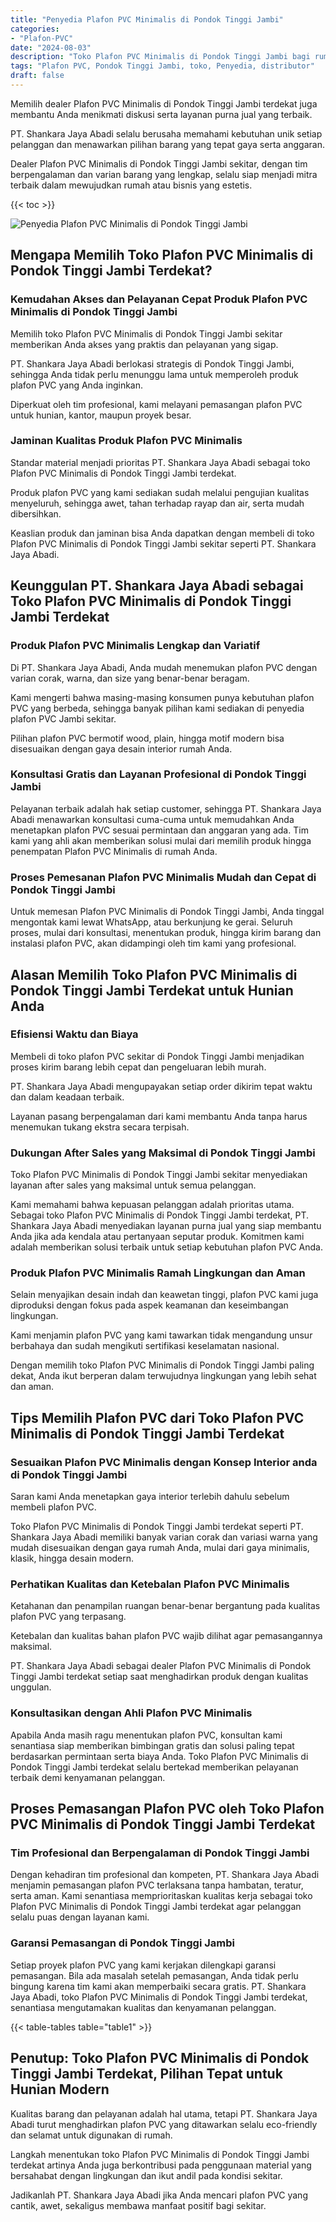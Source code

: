 ```yaml
---
title: "Penyedia Plafon PVC Minimalis di Pondok Tinggi Jambi"
categories: 
- "Plafon-PVC"
date: "2024-08-03"
description: "Toko Plafon PVC Minimalis di Pondok Tinggi Jambi bagi rumah, kantor, serta toko. Produk terbaik, pilihan motif, warna menarik, beserta servis pemasangan oleh tenaga ahli profesional serta garansi resmi!|Layanan penjualan Plafon PVC Minimalis di Pondok Tinggi Jambi untuk keperluan tempat tinggal, kantor, atau ritel, beserta plafon terbaik dan instalasi oleh tenaga ahli berpengalaman dan kepastian resmi.|Solusi Plafon PVC Minimalis di Pondok Tinggi Jambi yang andal untuk tempat tinggal, perkantoran, serta gerai, dengan plafon unggulan dan pemasangan ditangani oleh teknisi profesional dan kepastian resmi.|Distribusi Plafon PVC Minimalis di Pondok Tinggi Jambi untuk rumah, kantor, serta ritel, dengan produk unggulan dan pemasangan dikerjakan oleh teknisi ahli, disertai dengan kepastian resmi.}"
tags: "Plafon PVC, Pondok Tinggi Jambi, toko, Penyedia, distributor"
draft: false
---
```


Memilih dealer Plafon PVC Minimalis di Pondok Tinggi Jambi terdekat juga membantu Anda menikmati diskusi serta layanan purna jual yang terbaik.

PT. Shankara Jaya Abadi selalu berusaha memahami kebutuhan unik setiap pelanggan dan menawarkan pilihan barang yang tepat gaya serta anggaran.

Dealer Plafon PVC Minimalis di Pondok Tinggi Jambi sekitar, dengan tim berpengalaman dan varian barang yang lengkap, selalu siap menjadi mitra terbaik dalam mewujudkan rumah atau bisnis yang estetis.

{{< toc >}}

![Penyedia Plafon PVC Minimalis di Pondok Tinggi Jambi](/images/Plafon-PVC/Penyedia-Plafon-PVC-Minimalis-di-Pondok-Tinggi-Jambi.png)


## Mengapa Memilih Toko Plafon PVC Minimalis di Pondok Tinggi Jambi Terdekat?

### Kemudahan Akses dan Pelayanan Cepat Produk Plafon PVC Minimalis di Pondok Tinggi Jambi

Memilih toko Plafon PVC Minimalis di Pondok Tinggi Jambi sekitar memberikan Anda akses yang praktis dan pelayanan yang sigap.

PT. Shankara Jaya Abadi berlokasi strategis di Pondok Tinggi Jambi, sehingga Anda tidak perlu menunggu lama untuk memperoleh produk plafon PVC yang Anda inginkan.

Diperkuat oleh tim profesional, kami melayani pemasangan plafon PVC untuk hunian, kantor, maupun proyek besar.

### Jaminan Kualitas Produk Plafon PVC Minimalis

Standar material menjadi prioritas PT. Shankara Jaya Abadi sebagai toko Plafon PVC Minimalis di Pondok Tinggi Jambi terdekat.

Produk plafon PVC yang kami sediakan sudah melalui pengujian kualitas menyeluruh, sehingga awet, tahan terhadap rayap dan air, serta mudah dibersihkan.

Keaslian produk dan jaminan bisa Anda dapatkan dengan membeli di toko Plafon PVC Minimalis di Pondok Tinggi Jambi sekitar seperti PT. Shankara Jaya Abadi.

## Keunggulan PT. Shankara Jaya Abadi sebagai Toko Plafon PVC Minimalis di Pondok Tinggi Jambi Terdekat

### Produk Plafon PVC Minimalis Lengkap dan Variatif

Di PT. Shankara Jaya Abadi, Anda mudah menemukan plafon PVC dengan varian corak, warna, dan size yang benar-benar beragam.

Kami mengerti bahwa masing-masing konsumen punya kebutuhan plafon PVC yang berbeda, sehingga banyak pilihan kami sediakan di penyedia plafon PVC Jambi sekitar.

Pilihan plafon PVC bermotif wood, plain, hingga motif modern bisa disesuaikan dengan gaya desain interior rumah Anda.

### Konsultasi Gratis dan Layanan Profesional di Pondok Tinggi Jambi

Pelayanan terbaik adalah hak setiap customer, sehingga PT. Shankara Jaya Abadi menawarkan konsultasi cuma-cuma untuk memudahkan Anda menetapkan plafon PVC sesuai permintaan dan anggaran yang ada. Tim kami yang ahli akan memberikan solusi mulai dari memilih produk hingga penempatan Plafon PVC Minimalis di rumah Anda.

### Proses Pemesanan Plafon PVC Minimalis Mudah dan Cepat di Pondok Tinggi Jambi

Untuk memesan Plafon PVC Minimalis di Pondok Tinggi Jambi, Anda tinggal mengontak kami lewat WhatsApp, atau berkunjung ke gerai. Seluruh proses, mulai dari konsultasi, menentukan produk, hingga kirim barang dan instalasi plafon PVC, akan didampingi oleh tim kami yang profesional.

## Alasan Memilih Toko Plafon PVC Minimalis di Pondok Tinggi Jambi Terdekat untuk Hunian Anda

### Efisiensi Waktu dan Biaya

Membeli di toko plafon PVC sekitar di Pondok Tinggi Jambi menjadikan proses kirim barang lebih cepat dan pengeluaran lebih murah.

PT. Shankara Jaya Abadi mengupayakan setiap order dikirim tepat waktu dan dalam keadaan terbaik.

Layanan pasang berpengalaman dari kami membantu Anda tanpa harus menemukan tukang ekstra secara terpisah.

### Dukungan After Sales yang Maksimal di Pondok Tinggi Jambi

Toko Plafon PVC Minimalis di Pondok Tinggi Jambi sekitar menyediakan layanan after sales yang maksimal untuk semua pelanggan.

Kami memahami bahwa kepuasan pelanggan adalah prioritas utama. Sebagai toko Plafon PVC Minimalis di Pondok Tinggi Jambi terdekat, PT. Shankara Jaya Abadi menyediakan layanan purna jual yang siap membantu Anda jika ada kendala atau pertanyaan seputar produk. Komitmen kami adalah memberikan solusi terbaik untuk setiap kebutuhan plafon PVC Anda.

### Produk Plafon PVC Minimalis Ramah Lingkungan dan Aman

Selain menyajikan desain indah dan keawetan tinggi, plafon PVC kami juga diproduksi dengan fokus pada aspek keamanan dan keseimbangan lingkungan.

Kami menjamin plafon PVC yang kami tawarkan tidak mengandung unsur berbahaya dan sudah mengikuti sertifikasi keselamatan nasional.

Dengan memilih toko Plafon PVC Minimalis di Pondok Tinggi Jambi paling dekat, Anda ikut berperan dalam terwujudnya lingkungan yang lebih sehat dan aman.

## Tips Memilih Plafon PVC dari Toko Plafon PVC Minimalis di Pondok Tinggi Jambi Terdekat

### Sesuaikan Plafon PVC Minimalis dengan Konsep Interior anda di Pondok Tinggi Jambi

Saran kami Anda menetapkan gaya interior terlebih dahulu sebelum membeli plafon PVC.

Toko Plafon PVC Minimalis di Pondok Tinggi Jambi terdekat seperti PT. Shankara Jaya Abadi memiliki banyak varian corak dan variasi warna yang mudah disesuaikan dengan gaya rumah Anda, mulai dari gaya minimalis, klasik, hingga desain modern.

### Perhatikan Kualitas dan Ketebalan Plafon PVC Minimalis

Ketahanan dan penampilan ruangan benar-benar bergantung pada kualitas plafon PVC yang terpasang.

Ketebalan dan kualitas bahan plafon PVC wajib dilihat agar pemasangannya maksimal.

PT. Shankara Jaya Abadi sebagai dealer Plafon PVC Minimalis di Pondok Tinggi Jambi terdekat setiap saat menghadirkan produk dengan kualitas unggulan.

### Konsultasikan dengan Ahli Plafon PVC Minimalis

Apabila Anda masih ragu menentukan plafon PVC, konsultan kami senantiasa siap memberikan bimbingan gratis dan solusi paling tepat berdasarkan permintaan serta biaya Anda. Toko Plafon PVC Minimalis di Pondok Tinggi Jambi terdekat selalu bertekad memberikan pelayanan terbaik demi kenyamanan pelanggan.

## Proses Pemasangan Plafon PVC oleh Toko Plafon PVC Minimalis di Pondok Tinggi Jambi Terdekat

### Tim Profesional dan Berpengalaman di Pondok Tinggi Jambi

Dengan kehadiran tim profesional dan kompeten, PT. Shankara Jaya Abadi menjamin pemasangan plafon PVC terlaksana tanpa hambatan, teratur, serta aman. Kami senantiasa memprioritaskan kualitas kerja sebagai toko Plafon PVC Minimalis di Pondok Tinggi Jambi terdekat agar pelanggan selalu puas dengan layanan kami.

### Garansi Pemasangan di Pondok Tinggi Jambi

Setiap proyek plafon PVC yang kami kerjakan dilengkapi garansi pemasangan. Bila ada masalah setelah pemasangan, Anda tidak perlu bingung karena tim kami akan memperbaiki secara gratis. PT. Shankara Jaya Abadi, toko Plafon PVC Minimalis di Pondok Tinggi Jambi terdekat, senantiasa mengutamakan kualitas dan kenyamanan pelanggan.

{{< table-tables table="table1" >}}

## Penutup: Toko Plafon PVC Minimalis di Pondok Tinggi Jambi Terdekat, Pilihan Tepat untuk Hunian Modern

Kualitas barang dan pelayanan adalah hal utama, tetapi PT. Shankara Jaya Abadi turut menghadirkan plafon PVC yang ditawarkan selalu eco-friendly dan selamat untuk digunakan di rumah.

Langkah menentukan toko Plafon PVC Minimalis di Pondok Tinggi Jambi terdekat artinya Anda juga berkontribusi pada penggunaan material yang bersahabat dengan lingkungan dan ikut andil pada kondisi sekitar.

Jadikanlah PT. Shankara Jaya Abadi jika Anda mencari plafon PVC yang cantik, awet, sekaligus membawa manfaat positif bagi sekitar.